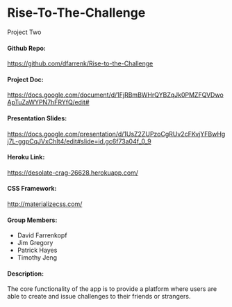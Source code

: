 # Rise-To-The-Challenge
Project Two


#### Github Repo:

https://github.com/dfarrenk/Rise-to-the-Challenge 

#### Project Doc:

https://docs.google.com/document/d/1FjRBmBWHrQYBZqJk0PMZFQVDwoApTuZaWYPN7hFRYfQ/edit#

#### Presentation Slides:

https://docs.google.com/presentation/d/1UsZ2ZUPzoCgRUv2cFKvjYFBwHgj7L-ggpCqJVxChIt4/edit#slide=id.gc6f73a04f_0_9

#### Heroku Link:

https://desolate-crag-26628.herokuapp.com/

#### CSS Framework:

http://materializecss.com/

#### Group Members:

* David Farrenkopf
* Jim Gregory
* Patrick Hayes
* Timothy Jeng

#### Description: 

The core functionality of the app is to provide a platform where users are able to create and issue challenges to their friends or strangers. 



